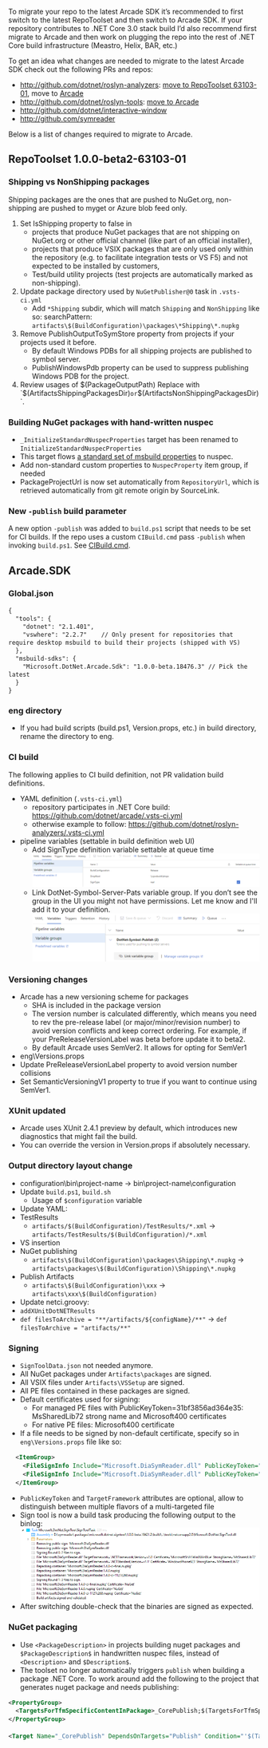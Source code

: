 To migrate your repo to the latest Arcade SDK it’s recommended to first switch to the latest RepoToolset and then switch to Arcade SDK.
If your repository contributes to .NET Core 3.0 stack build I’d also recommend first migrate to Arcade and then work on plugging the repo into the rest of .NET Core build infrastructure (Meastro, Helix, BAR, etc.)

To get an idea what changes are needed to migrate to the latest Arcade SDK check out the following PRs and repos:
-	http://github.com/dotnet/roslyn-analyzers: [move to RepoToolset 63103-01](https://github.com/dotnet/roslyn-analyzers/commit/fb5890b88ff98cc346a060a18d86e7f0d0a1b270), move to [Arcade](https://github.com/dotnet/roslyn-analyzers/commit/b63e7bd97f9e9f73140a1858761f5373bf879259)
-	http://github.com/dotnet/roslyn-tools: [move to Arcade](https://github.com/dotnet/roslyn-tools/commit/e6bf1434af7dfa89f3574a1342dab47f875e7b43)
-	http://github.com/dotnet/interactive-window  
-	http://github.com/symreader 

Below is a list of changes required to migrate to Arcade.

## RepoToolset 1.0.0-beta2-63103-01

### Shipping vs NonShipping packages

Shipping packages are the ones that are pushed to NuGet.org, non-shipping are pushed to myget or Azure blob feed only.
  1. Set IsShipping property to false in 
     - projects that produce NuGet packages that are not shipping on NuGet.org or other official channel (like part of an official installer), 
     - projects that produce VSIX packages that are only used only within the repository (e.g. to facilitate integration tests or VS F5) and not expected to be installed by customers,
     - Test/build utility projects (test projects are automatically marked as non-shipping).
  2. Update package directory used by `NuGetPublisher@0` task in `.vsts-ci.yml`
     - Add `*Shipping` subdir, which will match `Shipping` and `NonShipping` like so:
       searchPattern: `artifacts\$(BuildConfiguration)\packages\*Shipping\*.nupkg`
  3. Remove PublishOutputToSymStore property from projects if your projects used it before.
     - By default Windows PDBs for all shipping projects are published to symbol server.
     - PublishWindowsPdb property can be used to suppress publishing Windows PDB for the project.
  4. Review usages of $(PackageOutputPath)
     Replace with `$(ArtifactsShippingPackagesDir)` or `$(ArtifactsNonShippingPackagesDir)`.

### Building NuGet packages with hand-written nuspec
 - `_InitializeStandardNuspecProperties` target has been renamed to `InitializeStandardNuspecProperties`
 - This target flows [a standard set of msbuild properties](https://github.com/dotnet/arcade/blob/master/src/Microsoft.DotNet.Arcade.Sdk/tools/Workarounds.targets#L81-L97) to nuspec.
 - Add non-standard custom properties to `NuspecProperty` item group, if needed
 - PackageProjectUrl is now set automatically from `RepositoryUrl`, which is retrieved automatically from git remote origin by SourceLink.

### New `-publish` build parameter
A new option `-publish` was added to `build.ps1` script that needs to be set for CI builds. If the repo uses a custom `CIBuild.cmd` pass `-publish` when invoking `build.ps1`. See [CIBuild.cmd](https://github.com/dotnet/symreader/blob/master/eng/common/CIBuild.cmd#L2).

## Arcade.SDK

### Global.json
```
{
  "tools": {
    "dotnet": "2.1.401",
    "vswhere": "2.2.7"    // Only present for repositories that require desktop msbuild to build their projects (shipped with VS)
  },
  "msbuild-sdks": {
    "Microsoft.DotNet.Arcade.Sdk": "1.0.0-beta.18476.3" // Pick the latest
  }
}
```

### eng directory
- If you had build scripts (build.ps1, Version.props, etc.) in build directory, rename the directory to eng.

### CI build 

The following applies to CI build definition, not PR validation build definitions.

- YAML definition (`.vsts-ci.yml`)
  - repository participates in .NET Core build: https://github.com/dotnet/arcade/.vsts-ci.yml 
  - otherwise example to follow: https://github.com/dotnet/roslyn-analyzers/.vsts-ci.yml 
- pipeline variables (settable in build definition web UI)
  - Add SignType definition variable settable at queue time
    ![Pipeline Variables](PipelineVariables.png)
  - Link DotNet-Symbol-Server-Pats variable group. If you don’t see the group in the UI you might not have permissions. Let me know and I'll add it to your definition.
    ![Variable Groups](VariableGroups.png)

### Versioning changes
- Arcade has a new versioning scheme for packages
  - SHA is included in the package version
  - The version number is calculated differently, which means you need to rev the pre-release label (or major/minor/revision number) to avoid version conflicts and keep correct ordering. For example, if your PreReleaseVersionLabel was beta before update it to beta2. 
  - By default Arcade uses SemVer2. It allows for opting for SemVer1
-	eng\Versions.props
  - Update PreReleaseVersionLabel property to avoid version number collisions
  - Set SemanticVersioningV1 property to true if you want to continue using SemVer1.

### XUnit updated
-	Arcade uses XUnit 2.4.1 preview by default, which introduces new diagnostics that might fail the build.
-	You can override the version in Version.props if absolutely necessary.

### Output directory layout change
- configuration\bin\project-name -> bin\project-name\configuration
- Update `build.ps1`, `build.sh`
  - Usage of `$configuration` variable
-	Update YAML: 
  - TestResults 
     - `artifacts/$(BuildConfiguration)/TestResults/*.xml` -> `artifacts/TestResults/$(BuildConfiguration)/*.xml`
   - VS insertion
   - NuGet publishing
     - `artifacts\$(BuildConfiguration)\packages\Shipping\*.nupkg` -> `artifacts\packages\$(BuildConfiguration)\Shipping\*.nupkg`
- Publish Artifacts
  - `artifacts\$(BuildConfiguration)\xxx` -> `artifacts\xxx\$(BuildConfiguration)`
-	Update netci.groovy:
  - `addXUnitDotNETResults`
  - `def filesToArchive = "**/artifacts/${configName}/**"` -> `def filesToArchive = "artifacts/**"`

### Signing
- `SignToolData.json` not needed anymore. 
- All NuGet packages under `Artifacts\packages` are signed.
- All VSIX files under `Artifacts\VSSetup` are signed.
- All PE files contained in these packages are signed.
- Default certificates used for signing:
  - For managed PE files with PublicKeyToken=31bf3856ad364e35: MsSharedLib72 strong name and Microsoft400 certificates
  - For native PE files: Microsoft400 certificate
- If a file needs to be signed by non-default certificate, specify so in `eng\Versions.props` file like so:

```xml  
  <ItemGroup>
    <FileSignInfo Include="Microsoft.DiaSymReader.dll" PublicKeyToken="31bf3856ad364e35" TargetFramework=".NETFramework,Version=v2.0" CertificateName="MicrosoftSHA1Win8WinBlue"/>
    <FileSignInfo Include="Microsoft.DiaSymReader.dll" PublicKeyToken="31bf3856ad364e35" TargetFramework=".NETStandard,Version=v1.1" CertificateName="WindowsPhone623"/>
  </ItemGroup>
```

- `PublicKeyToken` and `TargetFramework` attributes are optional, allow to distinguish between multiple flavors of a multi-targeted file
- Sign tool is now a build task producing the following output to the binlog:
 ![Sign Tool Log](SignToolLog.png)
-	After switching double-check that the binaries are signed as expected.

### NuGet packaging
-	Use `<PackageDescription>` in projects building nuget packages and `$PackageDescription$` in handwritten nuspec files, instead of `<Description>` and `$Description$`.
- The toolset no longer automatically triggers `publish` when building a package .NET Core. To work around add the following to the project that generates nuget package and needs publishing:

```xml
<PropertyGroup>
  <TargetsForTfmSpecificContentInPackage>_CorePublish;$(TargetsForTfmSpecificContentInPackage)</TargetsForTfmSpecificContentInPackage> 
</PropertyGroup>

<Target Name="_CorePublish" DependsOnTargets="Publish" Condition="'$(TargetFrameworkIdentifier)' == '.NETCoreApp'" />
```

